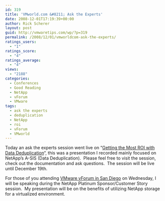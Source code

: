 ```yaml
---
id: 319
title: 'VMworld.com &#8211; Ask the Experts'
date: 2008-12-01T17:19:39+00:00
author: Rick Scherer
layout: post
guid: http://vmwaretips.com/wp/?p=319
permalink: /2008/12/01/vmworldcom-ask-the-experts/
ratings_users:
  - "1"
ratings_score:
  - "4"
ratings_average:
  - "4"
views:
  - "2188"
categories:
  - Conferences
  - Good Reading
  - NetApp
  - vForum
  - VMware
tags:
  - ask the experts
  - deduplication
  - NetApp
  - roi
  - vForum
  - VMworld
---
```

Today an ask the experts session went live on &#8220;<a href="http://www.vmworld.com/community/experts/sddpc" target="_blank">Getting the Most ROI with Data Deduplication</a>&#8220;, this was a presentation I recorded mainly focused on NetApp&#8217;s A-SIS (Data Deduplication).  Please feel free to visit the session, check out the documentation and ask questions.  The session will be live until December 19th.

For those of you attending <a href="http://info.vmware.com/content/VirtualizationForum_Home?src=undefined&ossrc=undefined" target="_blank">VMware vForum in San Diego</a> on Wednesday, I will be speaking during the NetApp Platinum Sponsor/Customer Story session.  My presentation will be on the benefits of utilizing NetApp storage for a virtualized environment.